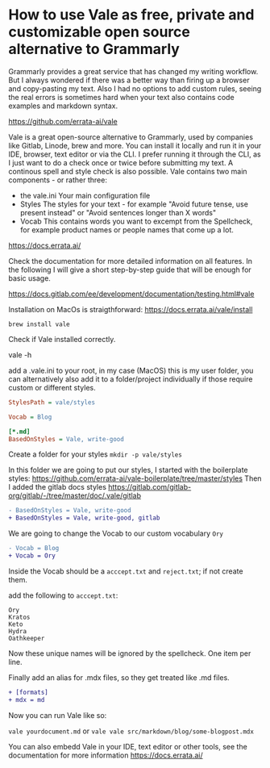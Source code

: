 # How to use Vale as free, private and customizable open source alternative to Grammarly

Grammarly provides a great service that has changed my writing workflow. But I always wondered if there was a better way than firing up a browser and copy-pasting my text. Also I had no options to add custom rules, seeing the real errors is sometimes hard when your text also contains code examples and markdown syntax. 

https://github.com/errata-ai/vale

Vale is a great open-source alternative to Grammarly, used by companies like Gitlab, Linode, brew and more. You can install it locally and run it in your IDE, browser, text editor or via the CLI. I prefer running it through the CLI, as I just want to do a check once or twice before submitting my text. A continous spell and style check is also possible. 
Vale contains two main components - or rather three: 
- the vale.ini 
Your main configuration file
- Styles
The styles for your text - for example "Avoid future tense, use present instead" or "Avoid sentences longer than X words"
- Vocab
This contains words you want to excempt from the Spellcheck, for example product names or people names that come up a lot. 

https://docs.errata.ai/

Check the documentation for more detailed information on all features. In the following I will give a short step-by-step guide that will be enough for basic usage.

https://docs.gitlab.com/ee/development/documentation/testing.html#vale

Installation on MacOs is straigthforward:
https://docs.errata.ai/vale/install

`brew install vale`

Check if Vale installed correctly.

vale -h

add a 
.vale.ini 
to your root, in my case (MacOS) this is my user folder,
you can alternatively also add it to a folder/project individually if those require custom or different styles.

```ini
StylesPath = vale/styles

Vocab = Blog

[*.md]
BasedOnStyles = Vale, write-good
```

Create a folder for your styles
`mkdir -p vale/styles`

In this folder we are going to put our styles, I started with the boilerplate styles:
https://github.com/errata-ai/vale-boilerplate/tree/master/styles
Then I added the gitlab docs styles
https://gitlab.com/gitlab-org/gitlab/-/tree/master/doc/.vale/gitlab

```diff
- BasedOnStyles = Vale, write-good
+ BasedOnStyles = Vale, write-good, gitlab
```

We are going to change the Vocab to our custom vocabulary `Ory`

```diff
- Vocab = Blog
+ Vocab = Ory
```

Inside the Vocab should be a `acccept.txt` and `reject.txt`; if not create them. 

add the following to `acccept.txt`:

```
Ory
Kratos
Keto
Hydra
Oathkeeper
```

Now these unique names will be ignored by the spellcheck. One item per line.

Finally add an alias for .mdx files, so they get treated like .md files.
```diff
+ [formats]
+ mdx = md
```

Now you can run Vale like so:

`vale yourdocument.md`
or 
`vale vale src/markdown/blog/some-blogpost.mdx`

You can also embedd Vale in your IDE, text editor or other tools, see the documentation for more information
https://docs.errata.ai/
